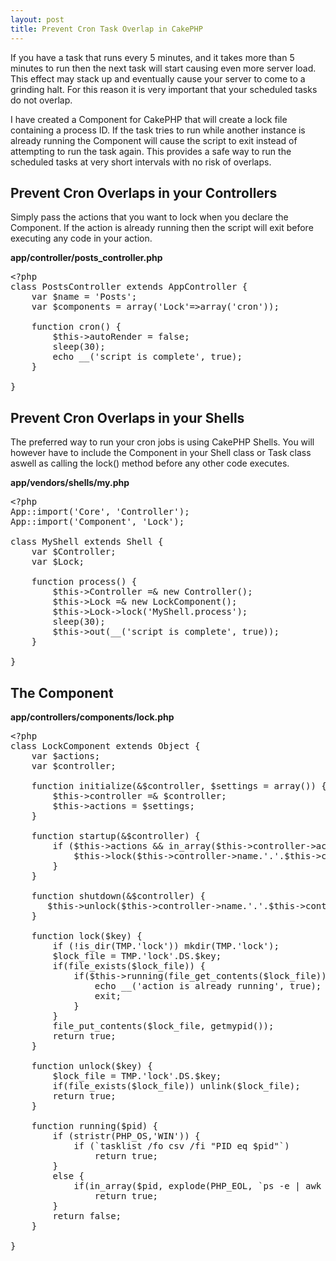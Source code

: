 ```yaml
---
layout: post
title: Prevent Cron Task Overlap in CakePHP
---
```


<p>If you have a task that runs every 5 minutes, and it takes more than 5 minutes to run then the next task will start causing even more server load.  This effect may stack up and eventually cause your server to come to a grinding halt.  For this reason it is very important that your scheduled tasks do not overlap.</p>

<!--break-->

<p>I have created a Component for CakePHP that will create a lock file containing a process ID.  If the task tries to run while another instance is already running the Component will cause the script to exit instead of attempting to run the task again.  This provides a safe way to run the scheduled tasks at very short intervals with no risk of overlaps.</p>


<h2>Prevent Cron Overlaps in your Controllers</h2>

<p>Simply pass the actions that you want to lock when you declare the Component.  If the action is already running then the script will exit before executing any code in your action.</p>

<b>app/controller/posts_controller.php</b>
<pre class="brush:php">
&lt;?php
class PostsController extends AppController {
	var $name = 'Posts';
	var $components = array('Lock'=>array('cron'));

	function cron() {
		$this->autoRender = false;
		sleep(30);
		echo __('script is complete', true);
	}

}
</pre>


<h2>Prevent Cron Overlaps in your Shells</h2>

<p>The preferred way to run your cron jobs is using CakePHP Shells.  You will however have to include the Component in your Shell class or Task class aswell as calling the lock() method before any other code executes.</p>

<b>app/vendors/shells/my.php</b>
<pre class="brush:php">
&lt;?php 
App::import('Core', 'Controller');
App::import('Component', 'Lock');

class MyShell extends Shell {
	var $Controller;
	var $Lock;

	function process() {
		$this->Controller =& new Controller();
		$this->Lock =& new LockComponent();
		$this->Lock->lock('MyShell.process');
		sleep(30);
		$this->out(__('script is complete', true));
	}

}
</pre>


<h2>The Component</h2>

<b>app/controllers/components/lock.php</b>
<pre class="brush:php">
&lt;?php
class LockComponent extends Object {
	var $actions;
	var $controller;

	function initialize(&$controller, $settings = array()) {
		$this->controller =& $controller;
		$this->actions = $settings;
	}

	function startup(&$controller) {
		if ($this->actions && in_array($this->controller->action,$this->actions)) {
			$this->lock($this->controller->name.'.'.$this->controller->action);
		}
	}

	function shutdown(&$controller) {
	   $this->unlock($this->controller->name.'.'.$this->controller->action);
	}

	function lock($key) {
		if (!is_dir(TMP.'lock')) mkdir(TMP.'lock');
		$lock_file = TMP.'lock'.DS.$key;
		if(file_exists($lock_file)) {
			if($this->running(file_get_contents($lock_file))) {
				echo __('action is already running', true);
				exit;
			}
		}
		file_put_contents($lock_file, getmypid());
		return true;
	}

	function unlock($key) {
		$lock_file = TMP.'lock'.DS.$key;
		if(file_exists($lock_file)) unlink($lock_file);
		return true;
	}

	function running($pid) {
		if (stristr(PHP_OS,'WIN')) {
			if (`tasklist /fo csv /fi "PID eq $pid"`) 
				return true;
		}
		else {
			if(in_array($pid, explode(PHP_EOL, `ps -e | awk '{print $1}'`))) 
				return true;
		}   
		return false;
	}

}
</pre>
